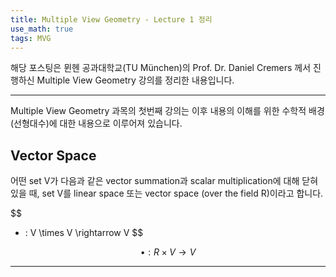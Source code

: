 ```yaml
---
title: Multiple View Geometry - Lecture 1 정리
use_math: true
tags: MVG
---
```



해당 포스팅은 뮌헨 공과대학교(TU München)의 Prof. Dr. Daniel Cremers 께서 진행하신 Multiple View Geometry 강의를 정리한 내용입니다.

---

Multiple View Geometry 과목의 첫번째 강의는 이후 내용의 이해를 위한 수학적 배경(선형대수)에 대한 내용으로 이루어져 있습니다.


## Vector Space
어떤 set V가 다음과 같은 vector summation과 scalar multiplication에 대해 닫혀있을 때, set V를 linear space 또는 vector space (over the field R)이라고 합니다.

$$
 + : V \times V \rightarrow V
$$

$$
 \bullet :R \times V \rightarrow V
$$

<!--more-->

---
